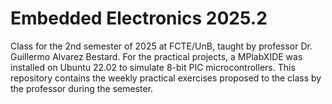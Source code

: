 # Embedded Electronics 2025.2
Class for the 2nd semester of 2025 at FCTE/UnB, taught by professor Dr. Guillermo Alvarez Bestard. For the practical projects, a MPlabXIDE was installed on Ubuntu 22.02 to simulate 8-bit PIC microcontrollers.
This repository contains the weekly practical exercises proposed to the class by the professor during the semester.

